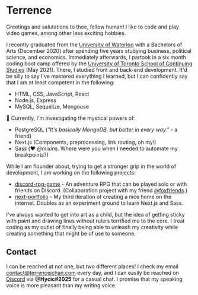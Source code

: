 # Terrence

Greetings and salutations to thee, fellow human! I like to code and play video games, among other less exciting hobbies.

I recently graduated from the [University of Waterloo](https://uwaterloo.ca/) with a Bachelors of Arts (December 2020) after spending five years studying business, political science, and economics. Immediately afterwards, I partook in a six month coding boot camp offered by the [University of Toronto School of Continuing Studies](https://learn.utoronto.ca/) (May 2021). There, I studied front and back-end development. It'd be silly to say I've mastered everything I learned, but I can confidently say that I am at least competent in the following:

- HTML, CSS, JavaScript, React
- Node.js, Express
- MySQL, Sequelize, Mongoose

🌱 Currently, I'm investigating the mystical powers of:

- PostgreSQL (*"It's basically MongoDB, but better in every way."* - a friend)
- Next.js (Components, preprocessing, link routing, oh my!)
- Sass (❤️ *@mixin*s. Where were you when I needed to automate my breakpoints?)

While I am flounder about, trying to get a stronger grip in the world of development, I am working on the following projects:

- [discord-rpg-game](https://github.com/TerrenceJChan/discord-rpg-game) - An adventure RPG that can be played solo or with friends on Discord. (Collaboration project with my friend [@foxfriends](https://github.com/foxfriends).)
- [next-portfolio](https://github.com/TerrenceJChan/next-portfolio) - My third iteration of creating a nice home on the internet. Doubles as an experiment ground to learn Next.js and Sass.

I've always wanted to get into art as a child, but the idea of getting sticky with paint and drawing lines without rulers terrified me to the core. I treat coding as my outlet of finally being able to unleash my creativity while creating something that might be of use to someone.

## Contact

I can be reached at not one, but _two_ different places! I check my email [contact@terrencejchan.com](contact@terrencejchan.com) every day, and I can easily be reached on [Discord](https://discord.com/) via **@Hycic#2025** for a casual chat. I promise that my speaking voice is more pleasant than my writing voice.
